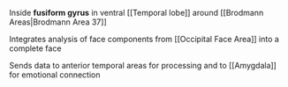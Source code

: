 Inside **fusiform gyrus** in ventral [[Temporal lobe]] around [[Brodmann Areas|Brodmann Area 37]]

Integrates analysis of face components from [[Occipital Face Area]] into a complete face

Sends data to anterior temporal areas for processing and to [[Amygdala]] for emotional connection
